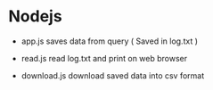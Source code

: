 # Nodejs
* app.js
 saves data from query ( Saved in log.txt )

* read.js
 read log.txt and print on web browser 

* download.js
 download saved data into csv format

